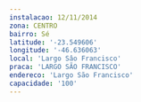 ```yaml
---
instalacao: 12/11/2014
zona: CENTRO
bairro: Sé
latitude: '-23.549606'
longitude: '-46.636063'
local: 'Largo Sâo Francisco'
praca: 'LARGO SÃO FRANCISCO'
endereco: 'Largo São Francisco'
capacidade: '100'
---
```

